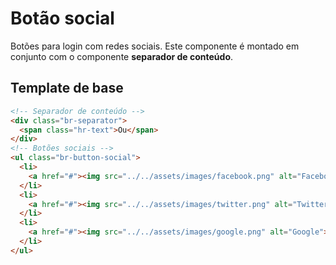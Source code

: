 # Botão social

Botões para login com redes sociais. Este componente é montado em conjunto com o componente **separador de conteúdo**.

## Template de base

```html
<!-- Separador de conteúdo -->
<div class="br-separator">
  <span class="hr-text">Ou</span>
</div>
<!-- Botões sociais -->
<ul class="br-button-social">
  <li>
    <a href="#"><img src="../../assets/images/facebook.png" alt="Facebook"></a>
  </li>
  <li>
    <a href="#"><img src="../../assets/images/twitter.png" alt="Twitter"></a>
  </li>
  <li>
    <a href="#"><img src="../../assets/images/google.png" alt="Google"></a>
  </li>
</ul>
```
